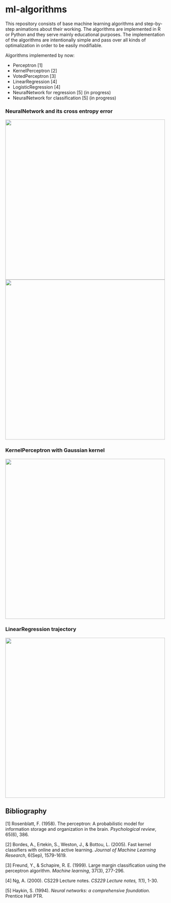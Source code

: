 # ml-algorithms

This repository consists of base machine learning algorithms and step-by-step animations about their working. The algorithms are implemented in R or Python and they serve mainly educational purposes. The implementation of the algorithms are intentionally simple and pass over all kinds of optimalization in order to be easily modifiable.

Algorithms implemented by now:
+ Perceptron [1]
+ KernelPerceptron [2]
+ VotedPerceptron [3]
+ LinearRegression [4]
+ LogisticRegression [4]
+ NeuralNetwork for regression [5] (in progress)
+ NeuralNetwork for classification [5] (in progress)

### NeuralNetwork and its cross entropy error
<img src="https://github.com/strsz/ml-algorithms/blob/master/neural-network-classification/neural-network-classification.gif" width="500" height="500">

<img src="https://github.com/strsz/ml-algorithms/blob/master/neural-network-classification/cross-entropy-error.png" width="500" height="500">

### KernelPerceptron with Gaussian kernel
<img src="https://github.com/strsz/ml-algorithms/blob/master/kernel-perceptron/kernel-perceptron-gaussian.gif" width="500" height="500">

### LinearRegression trajectory
<img src="https://github.com/strsz/ml-algorithms/blob/master/linear-regression/linear-regression-trajectory.gif" width="500" height="500">

## Bibliography
[1] Rosenblatt, F. (1958). The perceptron: A probabilistic model for information storage and organization in the brain. *Psychological review*, 65(6), 386.

[2] Bordes, A., Ertekin, S., Weston, J., & Bottou, L. (2005). Fast kernel classifiers with online and active learning. *Journal of Machine Learning Research*, 6(Sep), 1579-1619.

[3] Freund, Y., & Schapire, R. E. (1999). Large margin classification using the perceptron algorithm. *Machine learning*, 37(3), 277-296.

[4] Ng, A. (2000). CS229 Lecture notes. *CS229 Lecture notes, 1*(1), 1-30.

[5] Haykin, S. (1994). *Neural networks: a comprehensive foundation.* Prentice Hall PTR.
